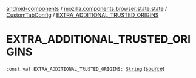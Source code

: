 [android-components](../../index.md) / [mozilla.components.browser.state.state](../index.md) / [CustomTabConfig](index.md) / [EXTRA_ADDITIONAL_TRUSTED_ORIGINS](./-e-x-t-r-a_-a-d-d-i-t-i-o-n-a-l_-t-r-u-s-t-e-d_-o-r-i-g-i-n-s.md)

# EXTRA_ADDITIONAL_TRUSTED_ORIGINS

`const val EXTRA_ADDITIONAL_TRUSTED_ORIGINS: `[`String`](https://kotlinlang.org/api/latest/jvm/stdlib/kotlin/-string/index.html) [(source)](https://github.com/mozilla-mobile/android-components/blob/master/components/browser/state/src/main/java/mozilla/components/browser/state/state/CustomTabConfig.kt#L46)